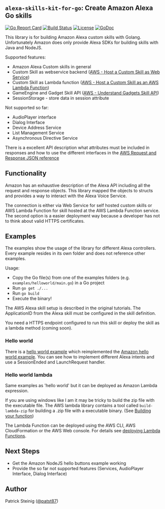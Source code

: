 ## `alexa-skills-kit-for-go`: Create Amazon Alexa Go skills

[![Go Report Card](https://goreportcard.com/badge/patst/alexa-skills-kit-for-go)](https://goreportcard.com/report/patst/alexa-skills-kit-for-go) [![Build Status](https://travis-ci.org/patst/alexa-skills-kit-for-go.svg?branch=master)](https://travis-ci.org/patst/alexa-skills-kit-for-go) [![License](https://img.shields.io/badge/License-Apache%202.0-blue.svg)](https://github.com/patst/alexa-skills-kit-for-go/blob/master/LICENSE) [![GoDoc](https://godoc.org/github.com/patst/alexa-skills-kit-for-go?status.svg)](https://godoc.org/github.com/patst/alexa-skills-kit-for-go)

This library is for building Amazon Alexa custom skills with Golang. Unfortunately Amazon does only provide Alexa SDKs for building skills with Java and NodeJS.

Supported features:

* Amazon Alexa Custom skills in general
* Custom Skill as webservice backend ([AWS - Host a Custom Skill as Web Service](https://developer.amazon.com/docs/custom-skills/host-a-custom-skill-as-a-web-service.html))
* Custom Skill as Lambda function ([AWS - Host a Custom Skill as an AWS Lambda Function](https://developer.amazon.com/docs/custom-skills/host-a-custom-skill-as-an-aws-lambda-function.html))
* GameEngine and Gadget Skill API ([AWS - Understand Gadgets Skill API](https://developer.amazon.com/docs/gadget-skills/understand-gadgets-skill-api.html))
* SessionStorage - store data in session attribute

Not supported so far:
* AudioPlayer interface
* Dialog Interface
* Device Address Service
* List Management Service
* Asynchronous Directive Service

There is a excellent API description what attributes must be included in responses and how to use the different interfaces in the [AWS Request and Response JSON reference](https://developer.amazon.com/docs/custom-skills/request-and-response-json-reference.html)

## Functionality

Amazon has an exhaustive description of the Alexa API including all the request and response objects. This library mapped the objects to structs and provides a way to interact with the Alexa Voice Service.

The connection is either via Web Service for self hosted custom skills or AWS Lambda Function for skill hosted at the AWS Lambda Function service.
The second option is a easier deployment way because a developer has not to think about valid HTTPS certificates.

## Examples

The examples show the usage of the library for different Alexa controllers. Every example resides in its own folder and does not reference other examples.

Usage:

* Copy the Go file(s) from one of the examples folders (e.g. `examples/helloworld/main.go`) in a Go project
* Run `go get ./...`
* Run `go build`
* Execute the binary!

The AWS Alexa skill setup is described in the original tutorials.
The ApplicationID from the Alexa skill must be configured in the skill definition.

You need a HTTPS endpoint configured to run this skill or deploy the skill as a lambda method (coming soon).

### Hello world

There is a [hello world example](example/helloworld.go) which reimplemented the [Amazon hello world example](https://github.com/alexa/alexa-skills-kit-sdk-for-java/tree/2.0.x/samples).
You can see how to implement different Alexa intents and use a SessionEnded and LaunchRequest handler.

### Hello world lambda

Same examples as 'hello world' but it can be deployed as Amazon Lambda expression.

If you are using windows like I am it may be tricky to build the zip file with the executable file. The AWS lambda library contains a tool called `build-lambda-zip` for building a .zip file with a executable binary. (See [Building your function](https://github.com/aws/aws-lambda-go))

The Lambda Function can be deployed using the AWS CLI, AWS CloudFormation or the AWS Web console. For details see [deploying Lambda Functions](https://docs.aws.amazon.com/lambda/latest/dg/deploying-lambda-apps.html).

## Next Steps

* Get the Amazon NodeJS hello buttons example working
* Provide the so far not supported features (Services, AudioPlayer Interface, Dialog Interface)

## Author

Patrick Steinig ([@patst87](http://twitter.com/patst87))
